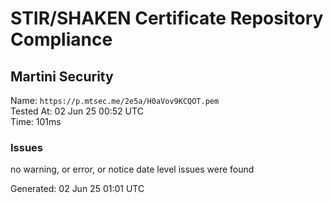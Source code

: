 # STIR/SHAKEN Certificate Repository Compliance

## Martini Security

Name: `https://p.mtsec.me/2e5a/H0aVov9KCQOT.pem`\
Tested At: 02 Jun 25 00:52 UTC\
Time: 101ms

### Issues

no warning, or error, or notice date level issues were found

Generated: 02 Jun 25 01:01 UTC